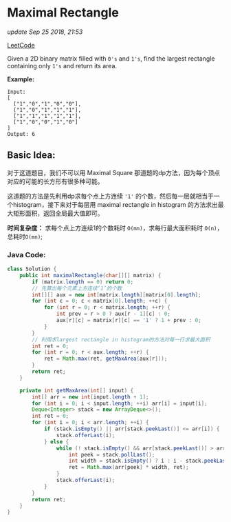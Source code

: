 # Maximal Rectangle

_update Sep 25 2018, 21:53_

[LeetCode](https://leetcode.com/problems/maximal-rectangle/description/)

Given a 2D binary matrix filled with `0's` and `1's`, find the largest rectangle containing only `1's` and return its area.

**Example:**

```text
Input:
[
  ["1","0","1","0","0"],
  ["1","0","1","1","1"],
  ["1","1","1","1","1"],
  ["1","0","0","1","0"]
]
Output: 6
```

## Basic Idea:

对于这道题目，我们不可以用 Maximal Square 那道题的dp方法，因为每个顶点对应的可能的长方形有很多种可能。

这道题的方法是先利用dp求每个点上方连续 `'1'` 的个数，然后每一层就相当于一个histogram，接下来对于每层用 maximal rectangle in histogram 的方法求出最大矩形面积，返回全局最大值即可。

**时间复杂度：** 求每个点上方连续1的个数耗时 `O(mn)`，求每行最大面积耗时 `O(n)`，总耗时`O(mn)`;

### Java Code:

```java
class Solution {
    public int maximalRectangle(char[][] matrix) {
        if (matrix.length == 0) return 0;
        // 先算出每个元素上方连续‘1’的个数
        int[][] aux = new int[matrix.length][matrix[0].length];
        for (int c = 0; c < matrix[0].length; ++c) {
            for (int r = 0; r < matrix.length; ++r) {
                int prev = r > 0 ? aux[r - 1][c] : 0;
                aux[r][c] = matrix[r][c] == '1' ? 1 + prev : 0;
            }
        }
        // 利用求largest rectangle in histogram的方法对每一行求最大面积
        int ret = 0;
        for (int r = 0; r < aux.length; ++r) {
            ret = Math.max(ret, getMaxArea(aux[r]));
        }
        return ret;
    }

    private int getMaxArea(int[] input) {
        int[] arr = new int[input.length + 1];
        for (int i = 0; i < input.length; ++i) arr[i] = input[i];
        Deque<Integer> stack = new ArrayDeque<>();
        int ret = 0;
        for (int i = 0; i < arr.length; ++i) {
            if (stack.isEmpty() || arr[stack.peekLast()] <= arr[i]) {
                stack.offerLast(i);
            } else {
                while (! stack.isEmpty() && arr[stack.peekLast()] > arr[i]) {
                    int peek = stack.pollLast();
                    int width = stack.isEmpty() ? i : i - stack.peekLast() - 1;
                    ret = Math.max(arr[peek] * width, ret);
                }
                stack.offerLast(i);
            }
        }
        return ret;
    }
}
```

